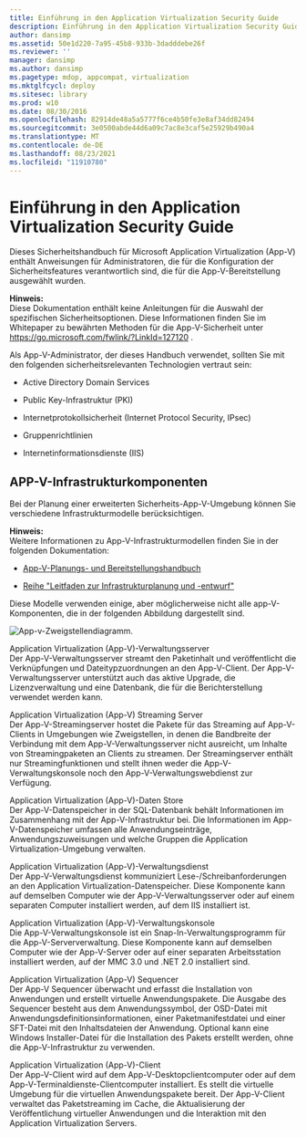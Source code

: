 ```yaml
---
title: Einführung in den Application Virtualization Security Guide
description: Einführung in den Application Virtualization Security Guide
author: dansimp
ms.assetid: 50e1d220-7a95-45b8-933b-3dadddebe26f
ms.reviewer: ''
manager: dansimp
ms.author: dansimp
ms.pagetype: mdop, appcompat, virtualization
ms.mktglfcycl: deploy
ms.sitesec: library
ms.prod: w10
ms.date: 08/30/2016
ms.openlocfilehash: 82914de48a5a5777f6ce4b50fe3e8af34dd82494
ms.sourcegitcommit: 3e0500abde44d6a09c7ac8e3caf5e25929b490a4
ms.translationtype: MT
ms.contentlocale: de-DE
ms.lasthandoff: 08/23/2021
ms.locfileid: "11910780"
---
```

# <a name="introduction-to-the-application-virtualization-security-guide"></a>Einführung in den Application Virtualization Security Guide


Dieses Sicherheitshandbuch für Microsoft Application Virtualization (App-V) enthält Anweisungen für Administratoren, die für die Konfiguration der Sicherheitsfeatures verantwortlich sind, die für die App-V-Bereitstellung ausgewählt wurden.

**Hinweis:**  
Diese Dokumentation enthält keine Anleitungen für die Auswahl der spezifischen Sicherheitsoptionen. Diese Informationen finden Sie im Whitepaper zu bewährten Methoden für die App-V-Sicherheit unter <https://go.microsoft.com/fwlink/?LinkId=127120> .

 

Als App-V-Administrator, der dieses Handbuch verwendet, sollten Sie mit den folgenden sicherheitsrelevanten Technologien vertraut sein:

-   Active Directory Domain Services

-   Public Key-Infrastruktur (PKI)

-   Internetprotokollsicherheit (Internet Protocol Security, IPsec)

-   Gruppenrichtlinien

-   Internetinformationsdienste (IIS)

## <a name="app-v-infrastructure-components"></a>APP-V-Infrastrukturkomponenten


Bei der Planung einer erweiterten Sicherheits-App-V-Umgebung können Sie verschiedene Infrastrukturmodelle berücksichtigen.

**Hinweis:**  
Weitere Informationen zu App-V-Infrastrukturmodellen finden Sie in der folgenden Dokumentation:

-   [App-V-Planungs- und Bereitstellungshandbuch](https://go.microsoft.com/fwlink/?LinkId=122063)

-   [Reihe "Leitfaden zur Infrastrukturplanung und -entwurf"](https://go.microsoft.com/fwlink/?LinkId=151986)

 

Diese Modelle verwenden einige, aber möglicherweise nicht alle app-V-Komponenten, die in der folgenden Abbildung dargestellt sind.

![App-v-Zweigstellendiagramm.](images/appvbranchoffices.gif)

<a href="" id="application-virtualization--app-v--management-server"></a>Application Virtualization (App-V)-Verwaltungsserver  
Der App-V-Verwaltungsserver streamt den Paketinhalt und veröffentlicht die Verknüpfungen und Dateitypzuordnungen an den App-V-Client. Der App-V-Verwaltungsserver unterstützt auch das aktive Upgrade, die Lizenzverwaltung und eine Datenbank, die für die Berichterstellung verwendet werden kann.

<a href="" id="application-virtualization--app-v--streaming-server"></a>Application Virtualization (App-V) Streaming Server  
Der App-V-Streamingserver hostet die Pakete für das Streaming auf App-V-Clients in Umgebungen wie Zweigstellen, in denen die Bandbreite der Verbindung mit dem App-V-Verwaltungsserver nicht ausreicht, um Inhalte von Streamingpaketen an Clients zu streamen. Der Streamingserver enthält nur Streamingfunktionen und stellt ihnen weder die App-V-Verwaltungskonsole noch den App-V-Verwaltungswebdienst zur Verfügung.

<a href="" id="application-virtualization--app-v--data-store"></a>Application Virtualization (App-V)-Daten Store  
Der App-V-Datenspeicher in der SQL-Datenbank behält Informationen im Zusammenhang mit der App-V-Infrastruktur bei. Die Informationen im App-V-Datenspeicher umfassen alle Anwendungseinträge, Anwendungszuweisungen und welche Gruppen die Application Virtualization-Umgebung verwalten.

<a href="" id="application-virtualization--app-v--management-service"></a>Application Virtualization (App-V)-Verwaltungsdienst  
Der App-V-Verwaltungsdienst kommuniziert Lese-/Schreibanforderungen an den Application Virtualization-Datenspeicher. Diese Komponente kann auf demselben Computer wie der App-V-Verwaltungsserver oder auf einem separaten Computer installiert werden, auf dem IIS installiert ist.

<a href="" id="application-virtualization--app-v--management-console"></a>Application Virtualization (App-V)-Verwaltungskonsole  
Die App-V-Verwaltungskonsole ist ein Snap-In-Verwaltungsprogramm für die App-V-Serververwaltung. Diese Komponente kann auf demselben Computer wie der App-V-Server oder auf einer separaten Arbeitsstation installiert werden, auf der MMC 3.0 und .NET 2.0 installiert sind.

<a href="" id="application-virtualization--app-v--sequencer"></a>Application Virtualization (App-V) Sequencer  
Der App-V Sequencer überwacht und erfasst die Installation von Anwendungen und erstellt virtuelle Anwendungspakete. Die Ausgabe des Sequencer besteht aus dem Anwendungssymbol, der OSD-Datei mit Anwendungsdefinitionsinformationen, einer Paketmanifestdatei und einer SFT-Datei mit den Inhaltsdateien der Anwendung. Optional kann eine Windows Installer-Datei für die Installation des Pakets erstellt werden, ohne die App-V-Infrastruktur zu verwenden.

<a href="" id="application-virtualization--app-v--client"></a>Application Virtualization (App-V)-Client  
Der App-V-Client wird auf dem App-V-Desktopclientcomputer oder auf dem App-V-Terminaldienste-Clientcomputer installiert. Es stellt die virtuelle Umgebung für die virtuellen Anwendungspakete bereit. Der App-V-Client verwaltet das Paketstreaming im Cache, die Aktualisierung der Veröffentlichung virtueller Anwendungen und die Interaktion mit den Application Virtualization Servers.

 

 





